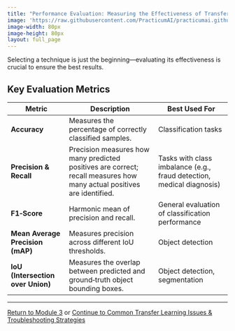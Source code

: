 ```yaml
---
title: "Performance Evaluation: Measuring the Effectiveness of Transfer Learning"
image: 'https://raw.githubusercontent.com/PracticumAI/practicumai.github.io/main/images/icons/practicumai_transfer_learning.png'
image-width: 80px
image-height: 80px
layout: full_page
---
```


Selecting a technique is just the beginning—evaluating its effectiveness is crucial to ensure the best results.

## Key Evaluation Metrics

| Metric | Description | Best Used For |
|--------|-------------|---------------|
| **Accuracy** | Measures the percentage of correctly classified samples. | Classification tasks |
| **Precision & Recall** | Precision measures how many predicted positives are correct; recall measures how many actual positives are identified. | Tasks with class imbalance (e.g., fraud detection, medical diagnosis) |
| **F1‑Score** | Harmonic mean of precision and recall. | General evaluation of classification performance |
| **Mean Average Precision (mAP)** | Measures precision across different IoU thresholds. | Object detection |
| **IoU (Intersection over Union)** | Measures the overlap between predicted and ground‑truth object bounding boxes. | Object detection, segmentation |

---

[Return to Module 3](03_evaluate_and_optimize.md) or [Continue to Common Transfer Learning Issues & Troubleshooting Strategies](03.5_common_tl_problems.md)